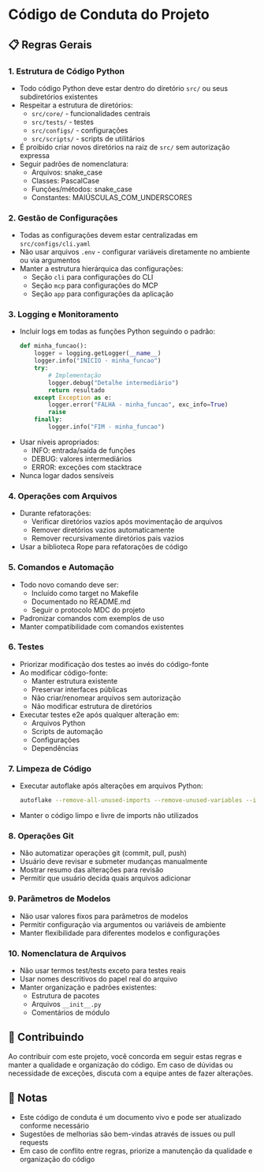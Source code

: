 # Código de Conduta do Projeto

## 📋 Regras Gerais

### 1. Estrutura de Código Python
- Todo código Python deve estar dentro do diretório `src/` ou seus subdiretórios existentes
- Respeitar a estrutura de diretórios:
  - `src/core/` - funcionalidades centrais
  - `src/tests/` - testes
  - `src/configs/` - configurações
  - `src/scripts/` - scripts de utilitários
- É proibido criar novos diretórios na raiz de `src/` sem autorização expressa
- Seguir padrões de nomenclatura:
  - Arquivos: snake_case
  - Classes: PascalCase
  - Funções/métodos: snake_case
  - Constantes: MAIÚSCULAS_COM_UNDERSCORES

### 2. Gestão de Configurações
- Todas as configurações devem estar centralizadas em `src/configs/cli.yaml`
- Não usar arquivos `.env` - configurar variáveis diretamente no ambiente ou via argumentos
- Manter a estrutura hierárquica das configurações:
  - Seção `cli` para configurações do CLI
  - Seção `mcp` para configurações do MCP
  - Seção `app` para configurações da aplicação

### 3. Logging e Monitoramento
- Incluir logs em todas as funções Python seguindo o padrão:
  ```python
  def minha_funcao():
      logger = logging.getLogger(__name__)
      logger.info("INÍCIO - minha_funcao")
      try:
          # Implementação
          logger.debug("Detalhe intermediário")
          return resultado
      except Exception as e:
          logger.error("FALHA - minha_funcao", exc_info=True)
          raise
      finally:
          logger.info("FIM - minha_funcao")
  ```
- Usar níveis apropriados:
  - INFO: entrada/saída de funções
  - DEBUG: valores intermediários
  - ERROR: exceções com stacktrace
- Nunca logar dados sensíveis

### 4. Operações com Arquivos
- Durante refatorações:
  - Verificar diretórios vazios após movimentação de arquivos
  - Remover diretórios vazios automaticamente
  - Remover recursivamente diretórios pais vazios
- Usar a biblioteca Rope para refatorações de código

### 5. Comandos e Automação
- Todo novo comando deve ser:
  - Incluído como target no Makefile
  - Documentado no README.md
  - Seguir o protocolo MDC do projeto
- Padronizar comandos com exemplos de uso
- Manter compatibilidade com comandos existentes

### 6. Testes
- Priorizar modificação dos testes ao invés do código-fonte
- Ao modificar código-fonte:
  - Manter estrutura existente
  - Preservar interfaces públicas
  - Não criar/renomear arquivos sem autorização
  - Não modificar estrutura de diretórios
- Executar testes e2e após qualquer alteração em:
  - Arquivos Python
  - Scripts de automação
  - Configurações
  - Dependências

### 7. Limpeza de Código
- Executar autoflake após alterações em arquivos Python:
  ```bash
  autoflake --remove-all-unused-imports --remove-unused-variables --in-place --recursive .
  ```
- Manter o código limpo e livre de imports não utilizados

### 8. Operações Git
- Não automatizar operações git (commit, pull, push)
- Usuário deve revisar e submeter mudanças manualmente
- Mostrar resumo das alterações para revisão
- Permitir que usuário decida quais arquivos adicionar

### 9. Parâmetros de Modelos
- Não usar valores fixos para parâmetros de modelos
- Permitir configuração via argumentos ou variáveis de ambiente
- Manter flexibilidade para diferentes modelos e configurações

### 10. Nomenclatura de Arquivos
- Não usar termos test/tests exceto para testes reais
- Usar nomes descritivos do papel real do arquivo
- Manter organização e padrões existentes:
  - Estrutura de pacotes
  - Arquivos `__init__.py`
  - Comentários de módulo

## 🤝 Contribuindo

Ao contribuir com este projeto, você concorda em seguir estas regras e manter a qualidade e organização do código. Em caso de dúvidas ou necessidade de exceções, discuta com a equipe antes de fazer alterações.

## 📝 Notas

- Este código de conduta é um documento vivo e pode ser atualizado conforme necessário
- Sugestões de melhorias são bem-vindas através de issues ou pull requests
- Em caso de conflito entre regras, priorize a manutenção da qualidade e organização do código
